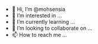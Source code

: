 - 👋 Hi, I’m @mohsensia
- 👀 I’m interested in ...
- 🌱 I’m currently learning ...
- 💞️ I’m looking to collaborate on ...
- 📫 How to reach me ...

<!---
mohsensia/mohsensia is a ✨ special ✨ repository because its `README.md` (this file) appears on your GitHub profile.
You can click the Preview link to take a look at your changes.
--->
